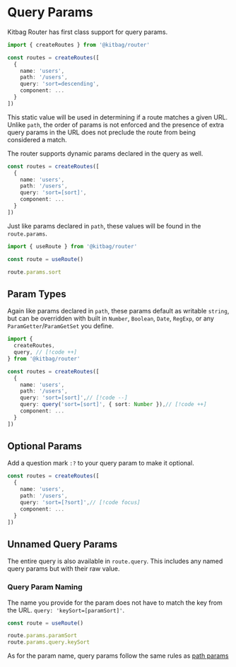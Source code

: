 # Query Params

Kitbag Router has first class support for query params.

```ts
import { createRoutes } from '@kitbag/router'

const routes = createRoutes([
  {
    name: 'users',
    path: '/users',
    query: 'sort=descending',
    component: ...
  }
])
```

This static value will be used in determining if a route matches a given URL. Unlike `path`, the order of params is not enforced and the presence of extra query params in the URL does not preclude the route from being considered a match.

The router supports dynamic params declared in the query as well.

```ts
const routes = createRoutes([
  {
    name: 'users',
    path: '/users',
    query: 'sort=[sort]',
    component: ...
  }
])
```

Just like params declared in `path`, these values will be found in the `route.params`.

```ts
import { useRoute } from '@kitbag/router'

const route = useRoute()

route.params.sort
```

## Param Types

Again like params declared in `path`, these params default as writable `string`, but can be overridden with built in `Number`, `Boolean`, `Date`, `RegExp`, or any `ParamGetter`/`ParamGetSet` you define.

```ts
import { 
  createRoutes,
  query, // [!code ++]
} from '@kitbag/router'

const routes = createRoutes([
  {
    name: 'users',
    path: '/users',
    query: 'sort=[sort]',// [!code --]
    query: query('sort=[sort]', { sort: Number }),// [!code ++]
    component: ...
  }
])
```

## Optional Params

Add a question mark `:?` to your query param to make it optional.

```ts
const routes = createRoutes([
  {
    name: 'users',
    path: '/users',
    query: 'sort=[?sort]',// [!code focus]
    component: ...
  }
])
```

## Unnamed Query Params

The entire query is also available in `route.query`. This includes any named query params but with their raw value.

### Query Param Naming

The name you provide for the param does not have to match the key from the URL. `query: 'keySort=[paramSort]'`.

```ts
const route = useRoute()

route.params.paramSort
route.params.query.keySort
```

As for the param name, query params follow the same rules as [path params](/core-concepts/path-params#param-name)
